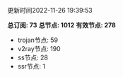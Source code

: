 更新时间2022-11-26 19:39:53

**总订阅: 73**
**总节点: 1012**
**有效节点: 278**
- trojan节点: 59
- v2ray节点: 190
- ss节点: 28
- ssr节点: 1
